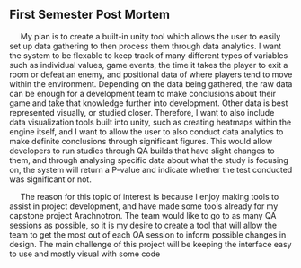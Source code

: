 First Semester Post Mortem
------

&nbsp;&nbsp;&nbsp;&nbsp;&nbsp;My plan is to create a built-in unity tool which allows the user to easily set up data gathering to then process them through data analytics. I want the system to be flexable to keep track of many different types of variables such as individual values, game events, the time it takes the player to exit a room or defeat an enemy, and positional data of where players tend to move within the environment. Depending on the data being gathered, the raw data can be enough for a development team to make conclusions about their game and take that knowledge further into development. Other data is best represented visually, or studied closer. Therefore, I want to also include data visualization tools built into unity, such as creating heatmaps within the engine itself, and I want to allow the user to also conduct data analytics to make definite conclusions through significant figures. This would allow developers to run studies through QA builds that have slight changes to them, and through analysing specific data about what the study is focusing on, the system will return a P-value and indicate whether the test conducted was significant or not.

&nbsp;&nbsp;&nbsp;&nbsp;&nbsp;The reason for this topic of interest is because I enjoy making tools to assist in project development, and have made some tools already for my capstone project Arachnotron. The team would like to go to as many QA sessions as possible, so it is my desire to create a tool that will allow the team to get the most out of each QA session to inform possible changes in design. The main challenge of this project will be keeping the interface easy to use and mostly visual with some code 
